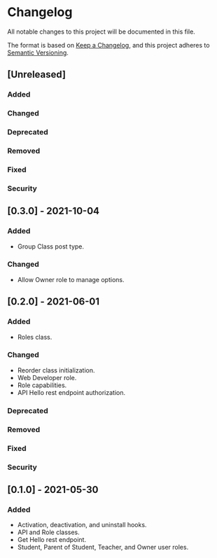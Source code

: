 # Changelog
All notable changes to this project will be documented in this file.

The format is based on [Keep a Changelog](https://keepachangelog.com/en/1.0.0/),
and this project adheres to [Semantic Versioning](https://semver.org/spec/v2.0.0.html).

## [Unreleased]

### Added

### Changed

### Deprecated

### Removed

### Fixed

### Security

## [0.3.0] - 2021-10-04

### Added
- Group Class post type.

### Changed
- Allow Owner role to manage options.

## [0.2.0] - 2021-06-01

### Added
- Roles class.

### Changed
- Reorder class initialization.
- Web Developer role.
- Role capabilities.
- API Hello rest endpoint authorization.

### Deprecated

### Removed

### Fixed

### Security

## [0.1.0] - 2021-05-30

### Added
- Activation, deactivation, and uninstall hooks.
- API and Role classes.
- Get Hello rest endpoint.
- Student, Parent of Student, Teacher, and Owner user roles.
